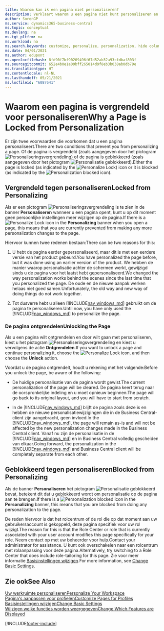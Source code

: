 ```yaml
---
title: Waarom kan ik een pagina niet personaliseren?
description: Verklaart waarom u een pagina niet kunt personaliseren en wat u kunt doen om deze te ontgrendelen zodat u de pagina wel kunt personaliseren.
author: SorenGP
ms.service: dynamics365-business-central
ms.topic: conceptual
ms.devlang: na
ms.tgt_pltfrm: na
ms.workload: na
ms.search.keywords: customize, personalize, personalization, hide columns, remove fields, move fields
ms.date: 04/01/2021
ms.author: edupont
ms.openlocfilehash: 8fd90f7bf90209496f67d52ab32a93cfdbaf803f
ms.sourcegitcommit: 652e4b0e1a09bff265014d9f8eb3b038ab0db79e
ms.translationtype: HT
ms.contentlocale: nl-NL
ms.lasthandoff: 05/21/2021
ms.locfileid: "6087641"
---
```

# <a name="why-a-page-is-locked-from-personalization"></a><span data-ttu-id="dee8f-103">Waarom een pagina is vergrendeld voor personaliseren</span><span class="sxs-lookup"><span data-stu-id="dee8f-103">Why a Page is Locked from Personalization</span></span>

<span data-ttu-id="dee8f-104">Er zijn twee voorwaarden die voorkomen dat u een pagina personaliseert.</span><span class="sxs-lookup"><span data-stu-id="dee8f-104">There are two conditions that prevent you from personalizing a page.</span></span> <span data-ttu-id="dee8f-105">Of de pagina is vergrendeld (zoals aangegeven door het pictogram ![Personaliseringsvergrendeling](media/personalization-lock-icon.png "Personalisatievergrendeling")) of de pagina is geblokkeerd (zoals aangegeven door het pictogram ![Personalisatie geblokkeerd](media/personalization-blocked-icon.png "Personalisatie geblokkeerd")).</span><span class="sxs-lookup"><span data-stu-id="dee8f-105">Either the page is locked (as indicated by the ![Personalize Lock](media/personalization-lock-icon.png "Personalize lock")) icon or it is blocked (as indicated by the ![Personalization blocked](media/personalization-blocked-icon.png "Personalization blocked") icon).</span></span>

## <a name="locked-from-personalizing"></a><span data-ttu-id="dee8f-106">Vergrendeld tegen personaliseren</span><span class="sxs-lookup"><span data-stu-id="dee8f-106">Locked from Personalizing</span></span>

<span data-ttu-id="dee8f-107">Als er een pictogram ![Personaliseringsvergrendeling](media/personalization-lock-icon.png "Personalisatievergrendeling") is te zien in de banner **Personaliseren** wanneer u een pagina opent, kunt u op dit moment geen persoonlijke instellingen meer wijzigen op de pagina.</span><span class="sxs-lookup"><span data-stu-id="dee8f-107">If there is a ![Personalize Lock](media/personalization-lock-icon.png "Personalize lock") icon in the **Personalizing** banner when you open a page, this means that you are currently prevented from making any more personalization changes to the page.</span></span>

<!-- This is because we changed the way personalization works behind the scenes since the last time that you personalized the page. Unfortunately, the old way and new of doing things do not work together.

The page currently includes the last personalization changes that you made. If you want to continue personalizing the page, then you can choose the lock icon and then **Unlock**. Just be aware that if you choose to unlock the page, the current personalization of the page will be cleared, and you will have to start from scratch.
-->

<span data-ttu-id="dee8f-108">Hiervoor kunnen twee redenen bestaan:</span><span class="sxs-lookup"><span data-stu-id="dee8f-108">There can be two reasons for this:</span></span>

1. <span data-ttu-id="dee8f-109">U hebt de pagina eerder gepersonaliseerd, maar dit is met een eerdere versie van het product gebeurd.</span><span class="sxs-lookup"><span data-stu-id="dee8f-109">You have personalized the page before, but it was done using an earlier version of the product.</span></span> <span data-ttu-id="dee8f-110">We hebben de manier waarop personalisatie achter de schermen werkt, gewijzigd sinds u de pagina voor het laatst hebt gepersonaliseerd.</span><span class="sxs-lookup"><span data-stu-id="dee8f-110">We changed the way personalization works behind the scenes since the last time that you personalized the page.</span></span> <span data-ttu-id="dee8f-111">De oude en de nieuwe aanpak werken helaas niet goed samen.</span><span class="sxs-lookup"><span data-stu-id="dee8f-111">Unfortunately, the old way and new way of doing things do not work together.</span></span>

2. <span data-ttu-id="dee8f-112">Tot dusverre hebt u alleen [!INCLUDE[nav_windows_md](includes/nav_windows_md.md)] gebruikt om de pagina te personaliseren.</span><span class="sxs-lookup"><span data-stu-id="dee8f-112">Until now, you have only used the [!INCLUDE[nav_windows_md](includes/nav_windows_md.md)] to personalize the page.</span></span>

### <a name="unlocking-the-page"></a><span data-ttu-id="dee8f-113">De pagina ontgrendelen</span><span class="sxs-lookup"><span data-stu-id="dee8f-113">Unlocking the Page</span></span>

<span data-ttu-id="dee8f-114">Als u een pagina wilt ontgrendelen en door wilt gaan met personaliseren, kiest u het pictogram ![Personaliseringsvergrendeling](media/personalization-lock-icon.png "Personalisatievergrendeling") en kiest u vervolgens de actie **Ontgrendelen**.</span><span class="sxs-lookup"><span data-stu-id="dee8f-114">If you want to unlock a page and continue personalizing it, choose the ![Personalize Lock](media/personalization-lock-icon.png "Personalize lock") icon, and then choose the **Unlock** action.</span></span>  

<span data-ttu-id="dee8f-115">Voordat u de pagina ontgrendelt, houdt u rekening met het volgende:</span><span class="sxs-lookup"><span data-stu-id="dee8f-115">Before you unlock the page, be aware of the following:</span></span>

- <span data-ttu-id="dee8f-116">De huidige personalisatie van de pagina wordt gewist.</span><span class="sxs-lookup"><span data-stu-id="dee8f-116">The current personalization of the page will be cleared.</span></span> <span data-ttu-id="dee8f-117">De pagina keert terug naar de oorspronkelijke indeling en u moet opnieuw beginnen.</span><span class="sxs-lookup"><span data-stu-id="dee8f-117">The page will go back to its original layout, and you will have to start from scratch.</span></span>

- <span data-ttu-id="dee8f-118">In de [!INCLUDE[nav_windows_md](includes/nav_windows_md.md)] blijft de pagina zoals deze is en hebben de nieuwe personalisatiewijzigingen die in de Business Central-client zijn aangebracht, geen invloed.</span><span class="sxs-lookup"><span data-stu-id="dee8f-118">In the [!INCLUDE[nav_windows_md](includes/nav_windows_md.md)], the page will remain as-is and will not be affected by the new personalization changes made in the Business Central client.</span></span> <span data-ttu-id="dee8f-119">Vanaf nu zijn de personalisatie in de [!INCLUDE[nav_windows_md](includes/nav_windows_md.md)] en in Business Central volledig gescheiden van elkaar.</span><span class="sxs-lookup"><span data-stu-id="dee8f-119">Going forward, the personalization in the [!INCLUDE[nav_windows_md](includes/nav_windows_md.md)] and Business Central client will be completely separate from each other.</span></span>

## <a name="blocked-from-personalizing"></a><span data-ttu-id="dee8f-120">Geblokkeerd tegen personaliseren</span><span class="sxs-lookup"><span data-stu-id="dee8f-120">Blocked from Personalizing</span></span>

<span data-ttu-id="dee8f-121">Als de banner **Personaliseren** het pictogram ![Personalisatie geblokkeerd](media/personalization-blocked-icon.png "Personalisatie geblokkeerd") bevat, betekent dit dat u geblokkeerd wordt om personalisatie op de pagina aan te brengen.</span><span class="sxs-lookup"><span data-stu-id="dee8f-121">If there is a ![Personalization blocked](media/personalization-blocked-icon.png "Personalization blocked") icon in the **Personalizing** banner, this means that you are blocked from doing any personalization to the page.</span></span>

<!-- Only text is translated, so removing this image for non-English UX reasons.  ![Personalize blocked](media/personalization-blocked.png "Personalize lock") -->

<span data-ttu-id="dee8f-122">De reden hiervoor is dat het rolcentrum of de rol die op dat moment aan uw gebruikersaccount is gekoppeld, deze pagina specifiek voor uw rol wijzigt.</span><span class="sxs-lookup"><span data-stu-id="dee8f-122">The reason for this is that the Role Center or role that is currently associated with your user account modifies this page specifically for your role.</span></span> <span data-ttu-id="dee8f-123">Neem contact op met uw beheerder voor hulp.</span><span class="sxs-lookup"><span data-stu-id="dee8f-123">Contact your administrator for assistance.</span></span> <span data-ttu-id="dee8f-124">U kunt ook overschakelen naar een rolcentrum met rolaanpassing voor deze pagina.</span><span class="sxs-lookup"><span data-stu-id="dee8f-124">Alternatively, try switching to a Role Center that does include role-tailoring for this page.</span></span> <span data-ttu-id="dee8f-125">Zie voor meer informatie [Basisinstellingen wijzigen](ui-change-basic-settings.md).</span><span class="sxs-lookup"><span data-stu-id="dee8f-125">For more information, see [Change Basic Settings](ui-change-basic-settings.md).</span></span>

## <a name="see-also"></a><span data-ttu-id="dee8f-126">Zie ook</span><span class="sxs-lookup"><span data-stu-id="dee8f-126">See Also</span></span>
[<span data-ttu-id="dee8f-127">Uw werkruimte personaliseren</span><span class="sxs-lookup"><span data-stu-id="dee8f-127">Personalize Your Workspace</span></span>](ui-personalization-user.md)  
[<span data-ttu-id="dee8f-128">Pagina's aanpassen voor profielen</span><span class="sxs-lookup"><span data-stu-id="dee8f-128">Customize Pages for Profiles</span></span>](ui-personalization-manage.md)  
[<span data-ttu-id="dee8f-129">Basisinstellingen wijzigen</span><span class="sxs-lookup"><span data-stu-id="dee8f-129">Change Basic Settings</span></span>](ui-change-basic-settings.md)  
[<span data-ttu-id="dee8f-130">Wijzigen welke functies worden weergegeven</span><span class="sxs-lookup"><span data-stu-id="dee8f-130">Change Which Features are Displayed</span></span>](ui-experiences.md)  


[!INCLUDE[footer-include](includes/footer-banner.md)]
